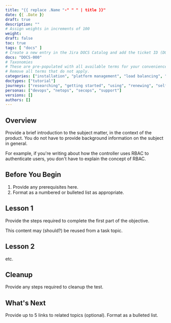 ```yaml
---
title: "{{ replace .Name "-" " " | title }}"
date: {{ .Date }}
draft: true
description: ""
# Assign weights in increments of 100
weight: 
draft: false
toc: true
tags: [ "docs" ]
# Create a new entry in the Jira DOCS Catalog and add the ticket ID (DOCS-<number>) below
docs: "DOCS-000"
# Taxonomies
# These are pre-populated with all available terms for your convenience.
# Remove all terms that do not apply.
categories: ["installation", "platform management", "load balancing", "api management", "service mesh", "security", "analytics"]
doctypes: ["tutorial"]
journeys: ["researching", "getting started", "using", "renewing", "self service"]
personas: ["devops", "netops", "secops", "support"]
versions: []
authors: []
---
```



## Overview

Provide a brief introduction to the subject matter, in the context of the product. You do not have to provide background information on the subject in general.

For example, if you're writing about how the controller uses RBAC to authenticate users, you don't have to explain the concept of RBAC.

## Before You Begin

1. Provide any prerequisites here.
2. Format as a numbered or bulleted list as appropriate.

## Lesson 1

Provide the steps required to complete the first part of the objective. 

This content may (should?) be reused from a task topic.

## Lesson 2

etc.

## Cleanup

Provide any steps required to cleanup the test.

## What's Next

Provide up to 5 links to related topics (optional).
Format as a bulleted list.